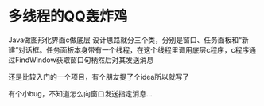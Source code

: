 # 多线程的QQ轰炸鸡
Java做图形化界面c做底层
设计思路就分三个类，分别是窗口、任务面板和“新建”对话框。任务面板本身带有一个线程，在这个线程里调用底层c程序，c程序通过FindWindow获取窗口句柄然后对其发送消息

还是比较入门的一个项目，有个朋友提了个idea所以就写了

有个小bug，不知道怎么向窗口发送指定消息...

